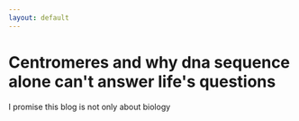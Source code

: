 ```yaml
---
layout: default
---
```



# Centromeres and why dna sequence alone can't answer life's questions
I promise this blog is not only about biology
